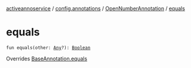 [activeannoservice](../../index.md) / [config.annotations](../index.md) / [OpenNumberAnnotation](index.md) / [equals](./equals.md)

# equals

`fun equals(other: `[`Any`](https://kotlinlang.org/api/latest/jvm/stdlib/kotlin/-any/index.html)`?): `[`Boolean`](https://kotlinlang.org/api/latest/jvm/stdlib/kotlin/-boolean/index.html)

Overrides [BaseAnnotation.equals](../-base-annotation/equals.md)

